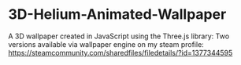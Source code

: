 # 3D-Helium-Animated-Wallpaper
A 3D wallpaper created in JavaScript using the Three.js library:  Two versions available via wallpaper engine on my steam profile: https://steamcommunity.com/sharedfiles/filedetails/?id=1377344595
